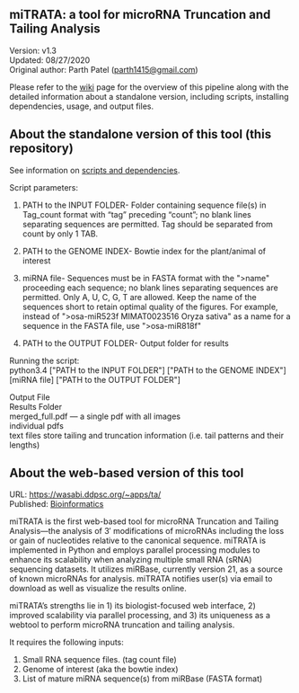 miTRATA: a tool for microRNA Truncation and Tailing Analysis
-----

Version: v1.3   
Updated: 08/27/2020    
Original author: Parth Patel (parth1415@gmail.com)    

Please refer to the [wiki](https://github.com/pupatel/miTRATA/wiki) page for the overview of this pipeline along with the detailed information about a standalone version, including scripts, installing dependencies, usage, and output files.


About the standalone version of this tool (this repository)
--

See information on [scripts and dependencies](https://github.com/pupatel/miTRATA/wiki/Scripts-and-Dependencies).

Script parameters:

1. PATH to the INPUT FOLDER- Folder containing sequence file(s) in Tag_count format with “tag” preceding “count”; no blank lines separating sequences are permitted. Tag should be separated from count by only 1 TAB.

2. PATH to the GENOME INDEX- Bowtie index for the plant/animal of interest

3. miRNA file- Sequences must be in FASTA format with the ">name" proceeding each sequence; no blank lines separating sequences are permitted. Only A, U, C, G, T are allowed. Keep the name of the sequences short to retain optimal quality of the figures. For example, instead of ">osa-miR523f MIMAT0023516 Oryza sativa" as a name for a sequence in the FASTA file, use ">osa-miR818f"

4. PATH to the OUTPUT FOLDER- Output folder for results

Running the script:   
python3.4 ["PATH to the INPUT FOLDER"] ["PATH to the GENOME INDEX"] [miRNA file] ["PATH to the OUTPUT FOLDER"]

Output File   
Results Folder   
merged_full.pdf — a single pdf with all images   
individual pdfs   
text files store tailing and truncation information (i.e. tail patterns and their lengths)   


About the web-based version of this tool 
--

URL:  https://wasabi.ddpsc.org/~apps/ta/   
Published: [Bioinformatics](https://academic.oup.com/bioinformatics/article/32/3/450/1743711) 

miTRATA is the first web-based tool for microRNA Truncation and Tailing Analysis—the analysis of 3′ modifications of microRNAs including the loss or gain of nucleotides relative to the canonical sequence. miTRATA is implemented in Python and employs parallel processing modules to enhance its scalability when analyzing multiple small RNA (sRNA) sequencing datasets. It utilizes miRBase, currently version 21, as a source of known microRNAs for analysis. miTRATA notifies user(s) via email to download as well as visualize the results online. 

miTRATA’s strengths lie in 1) its biologist-focused web interface, 2) improved scalability via parallel processing, and 3) its uniqueness as a webtool to perform microRNA truncation and tailing analysis.

It requires the following inputs:
1. Small RNA sequence files. (tag count file)
2. Genome of interest (aka the bowtie index)
3. List of mature miRNA sequence(s) from miRBase (FASTA format)
